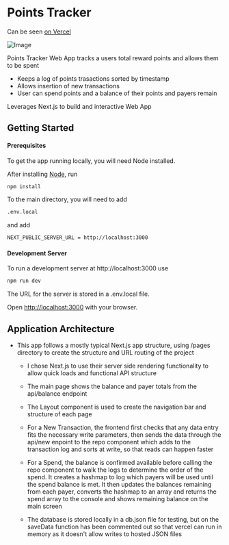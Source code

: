 # Points Tracker

Can be seen [on Vercel](https://fetch-points-fanx.vercel.app/)

![Image](https://i.ibb.co/wgDsDTZ/Screenshot-2022-09-29-at-08-17-16-Points-Tracker.png)

Points Tracker Web App tracks a users total reward points and allows them to be spent

- Keeps a log of points trasactions sorted by timestamp
- Allows insertion of new transactions
- User can spend points and a balance of their points and payers remain

Leverages Next.js to build and interactive Web App

## Getting Started

#### Prerequisites

To get the app running locally, you will need Node installed.

After installing [Node](https://nodejs.org/en/), run

```bash
npm install
```

To the main directory, you will need to add 
```bash
.env.local
```
and add
```bash
NEXT_PUBLIC_SERVER_URL = http://localhost:3000
```

#### Development Server

To run a development server at http://localhost:3000 use

```bash
npm run dev
```

The URL for the server is stored in a .env.local file.


Open [http://localhost:3000](http://localhost:3000) with your browser.

## Application Architecture

- This app follows a mostly typical Next.js app structure, using /pages directory to create the structure and URL routing of the project

  - I chose Next.js to use their server side rendering functionality to allow quick loads and functional API structure

  - The main page shows the balance and payer totals from the api/balance endpoint

  - The Layout component is used to create the navigation bar and structure of each page

  - For a New Transaction, the frontend first checks that any data entry fits the necessary write parameters, then sends the data through the api/new enpoint to the repo component which adds to the transaction log and sorts at write, so that reads can happen faster

  - For a Spend, the balance is confirmed available before calling the repo component to walk the logs to determine the order of the spend. It creates a hashmap to log which payers will be used until the spend balance is met. It then updates the balances remaining from each payer, converts the hashmap to an array and returns the spend array to the console and shows remaining balance on the main screen

  - The database is stored locally in a db.json file for testing, but on the saveData function has been commented out so that vercel can run in memory as it doesn't allow writes to hosted JSON files
